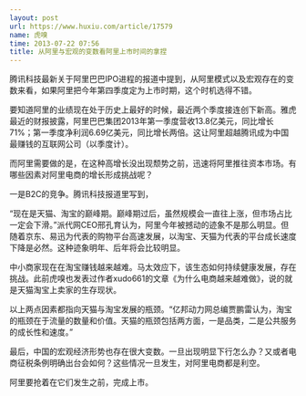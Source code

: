 ```yaml
---
layout: post
url: https://www.huxiu.com/article/17579
name: 虎嗅
time: 2013-07-22 07:56
title: 从阿里与宏观的变数看阿里上市时间的拿捏
---
```

腾讯科技最新关于阿里巴巴IPO进程的报道中提到，从阿里模式以及宏观存在的变数来看，如果阿里把今年第四季度定为上市时期，这个时机选得不错。

要知道阿里的业绩现在处于历史上最好的时候，最近两个季度接连创下新高。雅虎最近的财报披露，阿里巴巴集团2013年第一季度营收13.8亿美元，同比增长71%；第一季度净利润6.69亿美元，同比增长两倍。这让阿里超越腾讯成为中国最赚钱的互联网公司（以季度计）。

而阿里需要做的是，在这种高增长没出现颓势之前，迅速将阿里推往资本市场。有哪些因素对阿里电商的增长形成挑战呢？

一是B2C的竞争。腾讯科技报道里写到，

“现在是天猫、淘宝的巅峰期。巅峰期过后，虽然规模会一直往上涨，但市场占比一定会下滑。”派代网CEO邢孔育认为，阿里今年被撼动的迹象不是那么明显。但随着京东、易迅为代表的购物平台高速发展，以淘宝、天猫为代表的平台成长速度下降是必然。这种迹象明年、后年将会比较明显。

中小商家现在在淘宝赚钱越来越难。马太效应下，该生态如何持续健康发展，存在挑战。此前虎嗅也发表过作者xudo661的文章《为什么电商越来越难做》，说的就是天猫淘宝上卖家的生存现状。

以上两点因素都指向天猫与淘宝发展的瓶颈。“亿邦动力网总编贾鹏雷认为，淘宝的瓶颈在于流量的数量和价值。天猫的瓶颈包括两方面，一是品类，二是公共服务的成长性和速度。”

最后，中国的宏观经济形势也存在很大变数。一旦出现明显下行怎么办？又或者电商征税条例明确出台会如何？这些情况一旦发生，对阿里电商都是利空。

阿里要抢着在它们发生之前，完成上市。

